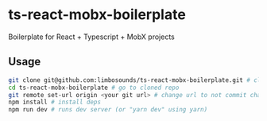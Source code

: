 # ts-react-mobx-boilerplate
Boilerplate for React + Typescript + MobX projects

## Usage
```bash
git clone git@github.com:limbosounds/ts-react-mobx-boilerplate.git # clone repo
cd ts-react-mobx-boilerplate # go to cloned repo
git remote set-url origin <your git url> # change url to not commit changes to this repo
npm install # install deps
npm run dev # runs dev server (or "yarn dev" using yarn)
```